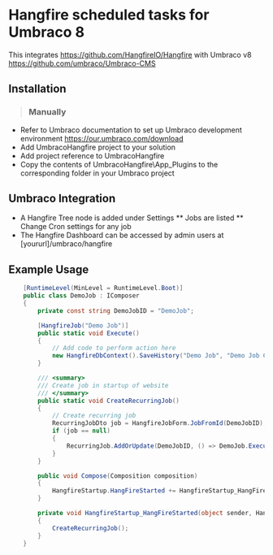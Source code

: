# Hangfire scheduled tasks for Umbraco 8 #

This integrates https://github.com/HangfireIO/Hangfire with Umbraco v8 https://github.com/umbraco/Umbraco-CMS

## Installation ##
>### Manually ###
* Refer to Umbraco documentation to set up Umbraco development environment https://our.umbraco.com/download
* Add UmbracoHangfire project to your solution
* Add project reference to UmbracoHangfire
* Copy the contents of UmbracoHangfire\App_Plugins to the corresponding folder in your Umbraco project

## Umbraco Integration ##

* A Hangfire Tree node is added under Settings
** Jobs are listed
** Change Cron settings for any job
* The Hangfire Dashboard can be accessed by admin users at [yoururl]/umbraco/hangfire

## Example Usage ##

```csharp
    [RuntimeLevel(MinLevel = RuntimeLevel.Boot)]
    public class DemoJob : IComposer
    {
        private const string DemoJobID = "DemoJob";

        [HangfireJob("Demo Job")]
        public static void Execute()
        {
            // Add code to perform action here
            new HangfireDbContext().SaveHistory("Demo Job", "Demo Job Completed Successfully", DateTime.Now);            
        }

        /// <summary>
        /// Create job in startup of website
        /// </summary>
        public static void CreateRecurringJob()
        {
            // Create recurring job
            RecurringJobDto job = HangfireJobForm.JobFromId(DemoJobID);
            if (job == null)
            {
                RecurringJob.AddOrUpdate(DemoJobID, () => DemoJob.Execute(), "0 0 * * *", TimeZoneInfo.Local);
            }
        }

        public void Compose(Composition composition)
        {
            HangfireStartup.HangFireStarted += HangfireStartup_HangFireStarted;
        }

        private void HangfireStartup_HangFireStarted(object sender, HangfireStartedArgs e)
        {
            CreateRecurringJob();
        }
    }
```